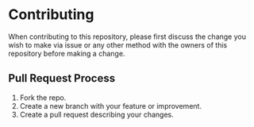 # Contributing

When contributing to this repository, please first discuss the change you wish to make via issue
or any other method with the owners of this repository before making a change.

## Pull Request Process

1. Fork the repo.
2. Create a new branch with your feature or improvement.
3. Create a pull request describing your changes.
